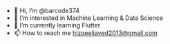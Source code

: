 - 👋 Hi, I’m @barcode374
- 👀 I’m interested in Machine Learning & Data Science
- 🌱 I’m currently learning Flutter
- 📫 How to reach me hizqeeljaved2013@gmail.com

<!---
barcode374/barcode374 is a ✨ special ✨ repository because its `README.md` (this file) appears on your GitHub profile.
You can click the Preview link to take a look at your changes.
--->
